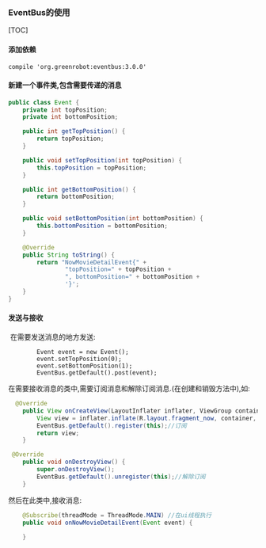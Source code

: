 ### EventBus的使用

[TOC]

#### 添加依赖

`compile 'org.greenrobot:eventbus:3.0.0'`

#### 新建一个事件类,包含需要传递的消息

~~~~java
public class Event {
    private int topPosition;
    private int bottomPosition;

    public int getTopPosition() {
        return topPosition;
    }

    public void setTopPosition(int topPosition) {
        this.topPosition = topPosition;
    }

    public int getBottomPosition() {
        return bottomPosition;
    }

    public void setBottomPosition(int bottomPosition) {
        this.bottomPosition = bottomPosition;
    }

    @Override
    public String toString() {
        return "NowMovieDetailEvent{" +
                "topPosition=" + topPosition +
                ", bottomPosition=" + bottomPosition +
                '}';
    }
}
~~~~

#### 发送与接收

​	在需要发送消息的地方发送:

~~~~
 		Event event = new Event();
        event.setTopPosition(0);
        event.setBottomPosition(1);
        EventBus.getDefault().post(event);
~~~~

在需要接收消息的类中,需要订阅消息和解除订阅消息.(在创建和销毁方法中),如:

~~~~java
  @Override
    public View onCreateView(LayoutInflater inflater, ViewGroup container, Bundle savedInstanceState) {
        View view = inflater.inflate(R.layout.fragment_now, container, false);
        EventBus.getDefault().register(this);//订阅
        return view;
    }

 @Override
    public void onDestroyView() {
        super.onDestroyView();
        EventBus.getDefault().unregister(this);//解除订阅
    }
~~~~

然后在此类中,接收消息:

~~~~java
	@Subscribe(threadMode = ThreadMode.MAIN) //在ui线程执行
    public void onNowMovieDetailEvent(Event event) {
       
    }
~~~~



